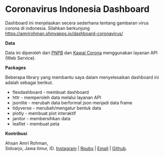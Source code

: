 
Coronavirus Indonesia Dashboard
===================================

Dashboard ini menjelaskan secera sederhana tentang gambaran virus corona di indonesia. Silahkan berkunjung https://amrirohman.shinyapps.io/dashboard-coronavirus/

**Data**

Data ini diperoleh dari [PNPB](https://bnpb-inacovid19.hub.arcgis.com/datasets/statistik-perkembangan-covid19-indonesia/geoservice) dan [Kawal Corona](https://kawalcorona.com/api/) menggunakan layanan API (Web Service).

**Packages**

Beberapa library yang membantu saya dalam menyelesaikan dashboard ini adalah sebagai berikut.

* flexdashboard - membuat dashboard
* httr - memperoleh data melalui layanan API
* jsonlite - merubah data berformat json menjadi data frame
* tidyverse - merubah/mengatur bentuk data
* plotly - membuat plot interaktif
* janitor - membersihkan data
* leaflet -  membuat peta

**Kontribusi**

Ahsan Amri Rohman,<br> 
Sidoarjo, Jawa timur, ID.
[Instagram](https://www.instagram.com/amri.rohman/)
| [Rpubs](https://rpubs.com/amrirohman/)
| [Email](ahsanamrirohman@gmail.com)
| [Github](https://github.com/amrirohman/corona-indonesia).
